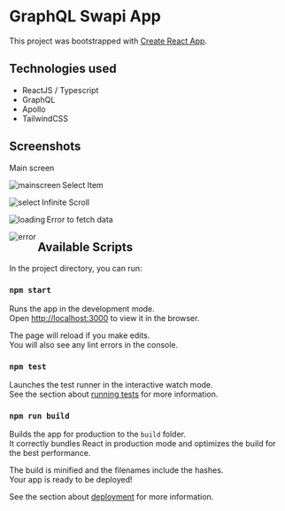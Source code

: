 # GraphQL Swapi App

This project was bootstrapped with [Create React App](https://github.com/facebook/create-react-app).

## Technologies used

- ReactJS / Typescript
- GraphQL
- Apollo
- TailwindCSS

## Screenshots

Main screen

<p><img align="left" src="https://firebasestorage.googleapis.com/v0/b/greenbot-e9d72.appspot.com/o/start.png?alt=media&token=2a6b4010-325f-4fda-aee6-d2c39f690686" alt="mainscreen" /></p>

Select Item

<p><img align="left" src="https://firebasestorage.googleapis.com/v0/b/greenbot-e9d72.appspot.com/o/select.png?alt=media&token=6a839e9e-dc24-4487-b9f2-4636c1903944" alt="select" /></p>

Infinite Scroll

<p><img align="left" src="https://firebasestorage.googleapis.com/v0/b/greenbot-e9d72.appspot.com/o/infinitescroll.png?alt=media&token=302456b8-a64d-47eb-bfdf-e751843cf8a6" alt="loading" /></p>

Error to fetch data

<p><img align="left" src="https://firebasestorage.googleapis.com/v0/b/greenbot-e9d72.appspot.com/o/onerror.png?alt=media&token=8682ed65-847b-443e-9b53-0018e2393791" alt="error" /></p>

## Available Scripts

In the project directory, you can run:

### `npm start`

Runs the app in the development mode.\
Open [http://localhost:3000](http://localhost:3000) to view it in the browser.

The page will reload if you make edits.\
You will also see any lint errors in the console.

### `npm test`

Launches the test runner in the interactive watch mode.\
See the section about [running tests](https://facebook.github.io/create-react-app/docs/running-tests) for more information.

### `npm run build`

Builds the app for production to the `build` folder.\
It correctly bundles React in production mode and optimizes the build for the best performance.

The build is minified and the filenames include the hashes.\
Your app is ready to be deployed!

See the section about [deployment](https://facebook.github.io/create-react-app/docs/deployment) for more information.


